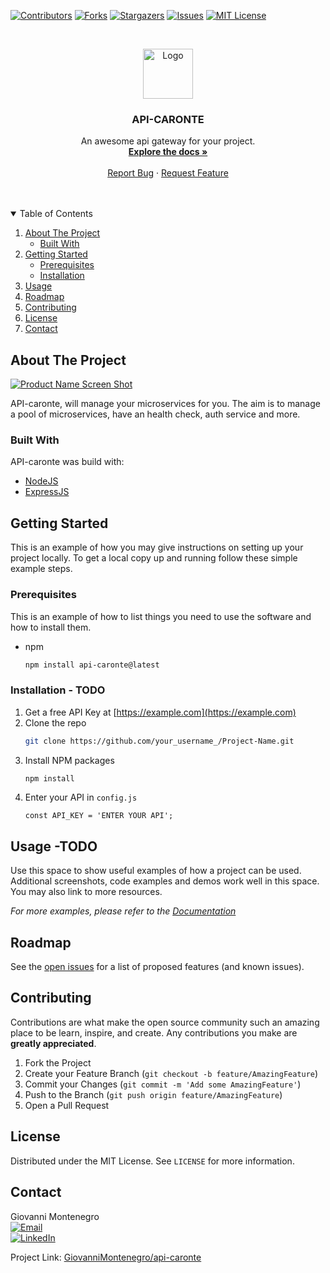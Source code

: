 <!-- PROJECT SHIELDS -->
<!--
*** I'm using markdown "reference style" links for readability.
*** Reference links are enclosed in brackets [ ] instead of parentheses ( ).
*** See the bottom of this document for the declaration of the reference variables
*** for contributors-url, forks-url, etc. This is an optional, concise syntax you may use.
*** https://www.markdownguide.org/basic-syntax/#reference-style-links
-->
[![Contributors][contributors-shield]][contributors-url]
[![Forks][forks-shield]][forks-url]
[![Stargazers][stars-shield]][stars-url]
[![Issues][issues-shield]][issues-url]
[![MIT License][license-shield]][license-url]




<!-- PROJECT LOGO -->
<br />
<p align="center">
  <a href="https://github.com/GiovanniMontenegro/api-caronte">
    <img src="images/logo.png" alt="Logo" width="80" height="80">
  </a>

  <h3 align="center">API-CARONTE</h3>

  <p align="center">
    An awesome api gateway for your project.
    <br />
    <a href="https://github.com/GiovanniMontenegro/api-caronte"><strong>Explore the docs »</strong></a>
    <br />
    <br />
    <a href="https://github.com/GiovanniMontenegro/api-caronte/issues">Report Bug</a>
    ·
    <a href="https://github.com/GiovanniMontenegro/api-caronte/issues">Request Feature</a>
  </p>
</p>



<!-- TABLE OF CONTENTS -->
<br />
<br />
<details open="open">
  <summary>Table of Contents</summary>
  <ol>
    <li>
      <a href="#about-the-project">About The Project</a>
      <ul>
        <li><a href="#built-with">Built With</a></li>
      </ul>
    </li>
    <li>
      <a href="#getting-started">Getting Started</a>
      <ul>
        <li><a href="#prerequisites">Prerequisites</a></li>
        <li><a href="#installation">Installation</a></li>
      </ul>
    </li>
    <li><a href="#usage">Usage</a></li>
    <li><a href="#roadmap">Roadmap</a></li>
    <li><a href="#contributing">Contributing</a></li>
    <li><a href="#license">License</a></li>
    <li><a href="#contact">Contact</a></li>
  </ol>
</details>



<!-- ABOUT THE PROJECT -->
## About The Project

[![Product Name Screen Shot][product-screenshot]](https://example.com)

API-caronte, will manage your microservices for you. The aim is to manage a pool of microservices, have an health check, auth service and more.


### Built With

API-caronte was build with:
* [NodeJS](https://nodejs.org/)
* [ExpressJS](https://expressjs.com/)


<!-- GETTING STARTED -->
## Getting Started

This is an example of how you may give instructions on setting up your project locally.
To get a local copy up and running follow these simple example steps.

### Prerequisites

This is an example of how to list things you need to use the software and how to install them.
* npm
  ```sh
  npm install api-caronte@latest
  ```

### Installation - TODO

1. Get a free API Key at [https://example.com](https://example.com)
2. Clone the repo
   ```sh
   git clone https://github.com/your_username_/Project-Name.git
   ```
3. Install NPM packages
   ```sh
   npm install
   ```
4. Enter your API in `config.js`
   ```JS
   const API_KEY = 'ENTER YOUR API';
   ```



<!-- USAGE EXAMPLES -->
## Usage -TODO

Use this space to show useful examples of how a project can be used. Additional screenshots, code examples and demos work well in this space. You may also link to more resources.

_For more examples, please refer to the [Documentation](https://example.com)_



<!-- ROADMAP -->
## Roadmap

See the [open issues](https://github.com/othneildrew/Best-README-Template/issues) for a list of proposed features (and known issues).



<!-- CONTRIBUTING -->
## Contributing

Contributions are what make the open source community such an amazing place to be learn, inspire, and create. Any contributions you make are **greatly appreciated**.

1. Fork the Project
2. Create your Feature Branch (`git checkout -b feature/AmazingFeature`)
3. Commit your Changes (`git commit -m 'Add some AmazingFeature'`)
4. Push to the Branch (`git push origin feature/AmazingFeature`)
5. Open a Pull Request



<!-- LICENSE -->
## License

Distributed under the MIT License. See `LICENSE` for more information.



<!-- CONTACT -->
## Contact

Giovanni Montenegro
</br>
[![Email][email-shield]][email-url]
</br>
[![LinkedIn][linkedin-shield]][linkedin-url]

Project Link: [GiovanniMontenegro/api-caronte](https://github.com/GiovanniMontenegro/api-caronte)


<!-- MARKDOWN LINKS & IMAGES -->
<!-- https://www.markdownguide.org/basic-syntax/#reference-style-links -->
[contributors-shield]: https://img.shields.io/github/contributors/GiovanniMontenegro/api-caronte.svg?style=for-the-badge
[contributors-url]: https://github.com/GiovanniMontenegro/api-caronte/graphs/contributors
[forks-shield]: https://img.shields.io/github/forks/GiovanniMontenegro/api-caronte.svg?style=for-the-badge
[forks-url]: https://github.com/GiovanniMontenegro/api-caronte/network/members
[stars-shield]: https://img.shields.io/github/stars/GiovanniMontenegro/api-caronte.svg?style=for-the-badge
[stars-url]: https://github.com/GiovanniMontenegro/api-caronte/stargazers
[issues-shield]: https://img.shields.io/github/issues/GiovanniMontenegro/api-caronte.svg?style=for-the-badge
[issues-url]: https://github.com/GiovanniMontenegro/api-caronte/issues
[license-shield]: https://img.shields.io/github/license/GiovanniMontenegro/api-caronte.svg?style=for-the-badge
[license-url]: https://github.com/GiovanniMontenegro/api-caronte/blob/master/LICENSE.txt
[linkedin-shield]: https://img.shields.io/badge/-LinkedIn-black.svg?style=for-the-badge&logo=linkedin&colorB=555
[linkedin-url]: https://www.linkedin.com/in/giovanni-montenegro/
[email-shield]: https://img.shields.io/badge/-Email-black.svg?style=for-the-badge&logo=gmail&colorB=555&logoColor=white
[email-url]: mailto:giovanni.montenegroit@gmail.com
[product-screenshot]: images/screenshot.png
